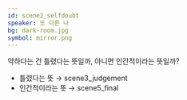 ```yaml
---
id: scene2_selfdoubt
speaker: 또 다른 나
bg: dark-room.jpg
symbol: mirror.png
---
```


약하다는 건 틀렸다는 뜻일까, 아니면 인간적이라는 뜻일까?

- 틀렸다는 뜻 → scene3_judgement  
- 인간적이라는 뜻 → scene5_final
